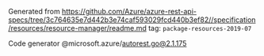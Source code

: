 Generated from https://github.com/Azure/azure-rest-api-specs/tree/3c764635e7d442b3e74caf593029fcd440b3ef82//specification/resources/resource-manager/readme.md tag: `package-resources-2019-07`

Code generator @microsoft.azure/autorest.go@2.1.175


